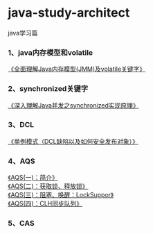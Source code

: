 # java-study-architect
java学习篇
<h3>1、java内存模型和volatile</h3>
<a style="text-indent:2em;" href="https://blog.csdn.net/javazejian/article/details/72772461">《全面理解Java内存模型(JMM)及volatile关键字》</a></br>
<h3>2、synchronized关键字</h3>
<a style="text-indent:2em;" href="https://blog.csdn.net/javazejian/article/details/72828483">《深入理解Java并发之synchronized实现原理》</a></br>
<h3>3、DCL</h3>
<a style="text-indent:2em;" href="https://blog.csdn.net/u014108122/article/details/38352005">《单例模式（DCL缺陷以及如何安全发布对象）》</a></br>
<h3>4、AQS</h3>
<a style="text-indent:2em;" href="https://www.cnblogs.com/chenssy/p/5054822.html">《AQS(一)：简介》</a></br>
<a style="text-indent:2em;" href="http://www.cnblogs.com/chenssy/p/5073857.html">《AQS(二)：获取锁、释放锁》</a></br>
<a style="text-indent:2em;" href="http://www.cnblogs.com/chenssy/p/5079724.html">《AQS(三)：阻塞、唤醒：LockSuppor》</a></br>
<a style="text-indent:2em;" href="http://www.cnblogs.com/chenssy/p/5087652.html">《AQS(四)：CLH同步队列》</a></br>
<h3>5、CAS</h3>



